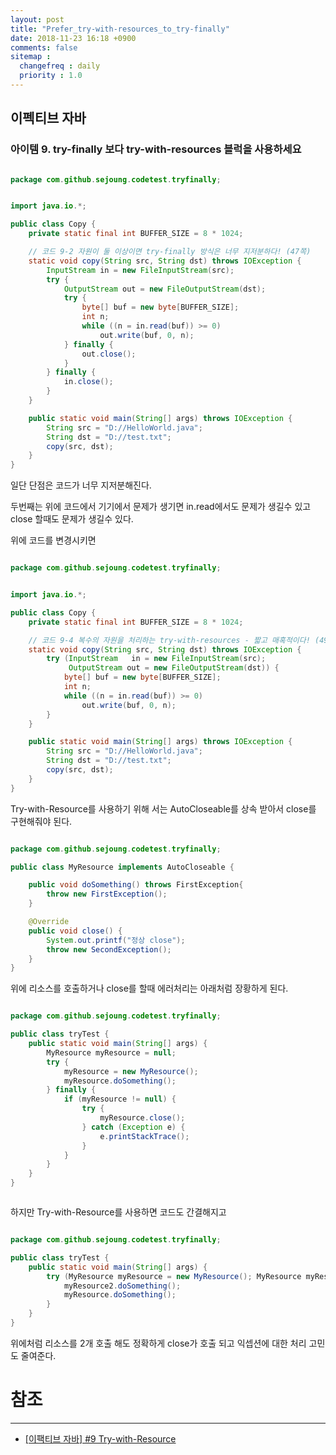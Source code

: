 ```yaml
---
layout: post
title: "Prefer_try-with-resources_to_try-finally"
date: 2018-11-23 16:18 +0900
comments: false
sitemap :
  changefreq : daily
  priority : 1.0
---
```

## 이펙티브 자바

### 아이템 9. try-finally 보다 try-with-resources 블럭을 사용하세요 


```java

package com.github.sejoung.codetest.tryfinally;


import java.io.*;

public class Copy {
    private static final int BUFFER_SIZE = 8 * 1024;

    // 코드 9-2 자원이 둘 이상이면 try-finally 방식은 너무 지저분하다! (47쪽)
    static void copy(String src, String dst) throws IOException {
        InputStream in = new FileInputStream(src);
        try {
            OutputStream out = new FileOutputStream(dst);
            try {
                byte[] buf = new byte[BUFFER_SIZE];
                int n;
                while ((n = in.read(buf)) >= 0)
                    out.write(buf, 0, n);
            } finally {
                out.close();
            }
        } finally {
            in.close();
        }
    }

    public static void main(String[] args) throws IOException {
        String src = "D://HelloWorld.java";
        String dst = "D://test.txt";
        copy(src, dst);
    }
}


```

일단 단점은 코드가 너무 지저분해진다.

두번째는 위에 코드에서 기기에서 문제가 생기면 in.read에서도 문제가 생길수 있고 close 할때도 문제가 생길수 있다.

위에 코드를 변경시키면 

```java

package com.github.sejoung.codetest.tryfinally;


import java.io.*;

public class Copy {
    private static final int BUFFER_SIZE = 8 * 1024;

    // 코드 9-4 복수의 자원을 처리하는 try-with-resources - 짧고 매혹적이다! (49쪽)
    static void copy(String src, String dst) throws IOException {
        try (InputStream   in = new FileInputStream(src);
             OutputStream out = new FileOutputStream(dst)) {
            byte[] buf = new byte[BUFFER_SIZE];
            int n;
            while ((n = in.read(buf)) >= 0)
                out.write(buf, 0, n);
        }
    }

    public static void main(String[] args) throws IOException {
        String src = "D://HelloWorld.java";
        String dst = "D://test.txt";
        copy(src, dst);
    }
}


```

Try-with-Resource를 사용하기 위해 서는 AutoCloseable를 상속 받아서 close를 구현해줘야 된다.


```java

package com.github.sejoung.codetest.tryfinally;

public class MyResource implements AutoCloseable {

    public void doSomething() throws FirstException{
        throw new FirstException();
    }

    @Override
    public void close() {
        System.out.printf("정상 close");
        throw new SecondException();
    }
}


```

위에 리소스를 호출하거나 close를 할때 에러처리는 아래처럼 장황하게 된다.

```java

package com.github.sejoung.codetest.tryfinally;

public class tryTest {
    public static void main(String[] args) {
        MyResource myResource = null;
        try {
            myResource = new MyResource();
            myResource.doSomething();
        } finally {
            if (myResource != null) {
                try {
                    myResource.close();
                } catch (Exception e) {
                    e.printStackTrace();
                }
            }
        }
    }
}



```

하지만 Try-with-Resource를 사용하면 코드도 간결해지고

```java

package com.github.sejoung.codetest.tryfinally;

public class tryTest {
    public static void main(String[] args) {
        try (MyResource myResource = new MyResource(); MyResource myResource2 = new MyResource()) {
            myResource2.doSomething();
            myResource.doSomething();
        }
    }
}


```

위에처럼 리소스를 2개 호출 해도 정확하게 close가 호출 되고 익셉션에 대한 처리 고민도 줄여준다.

# 참조
-----
* [[이팩티브 자바] #9 Try-with-Resource](https://www.youtube.com/watch?v=zqjZBSqHs0s)
